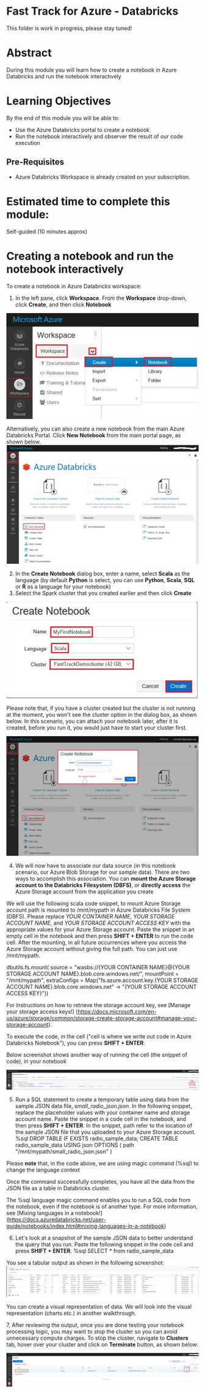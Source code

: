 # Fast Track for Azure - Databricks

This folder is work in progress, please stay tuned! 

# Abstract

During this module you will learn how to create a notebook in Azure Databricks and run the notebook interactively

# Learning Objectives

By the end of this module you will be able to:

* Use the Azure Databricks portal to create a notebook
* Run the notebook interactively and observer the result of our code execution

## Pre-Requisites

*  Azure Databricks Workspace is already created on your subscription.

# Estimated time to complete this module:
Self-guided (10 minutes approx)

# Creating a notebook and run the notebook interactively

To create a notebook in Azure Databricks workspace:

1. In the left pane, click **Workspace**. From the **Workspace** drop-down, click **Create**, and then click **Notebook**

![Screenshot](media\4-create-and-run-spark-sql-job-in-azure-databricks-cluster/create-and-run-spark-sql-job-in-azure-databricks-cluster-1.jpg)

Alternatively, you can also create a new notebook from the main Azure Databricks Portal. Click **New Notebook** from the main portal page, as shown below.
![Screenshot](media\4-create-and-run-spark-sql-job-in-azure-databricks-cluster/create-and-run-spark-sql-job-in-azure-databricks-cluster-11.jpg)

2. In the **Create Notebook** dialog box, enter a name, select **Scala** as the language (by default **Python** is select, you can use **Python**, **Scala**, **SQL** or **R** as a language for your notebook)
3. Select the Spark cluster that you created earlier and then click **Create**

![Screenshot](media\4-create-and-run-spark-sql-job-in-azure-databricks-cluster/create-and-run-spark-sql-job-in-azure-databricks-cluster-2.jpg)

Please note that, if you have a cluster created but the cluster is not running at the moment, you won't see the cluster option in the dialog box, as shown below. In this scenario, you can attach your notebook later, after it is created, before you run it, you would just have to start your cluster first.

![Screenshot](media\4-create-and-run-spark-sql-job-in-azure-databricks-cluster/create-and-run-spark-sql-job-in-azure-databricks-cluster-21.jpg)


4. We will now have to associate our data source (in this notebook scenario, our Azure Blob Storage for our sample data). There are two ways to accomplish this association. You can **mount the Azure Storage account to the Databricks Filesystem (DBFS)**, or **directly access** the Azure Storage account from the application you create

We will use the following scala code snippet, to mount Azure Storage account path is mounted to /mnt/mypath in Azure Databricks File System (DBFS). Please replace *YOUR CONTAINER NAME*, *YOUR STORAGE ACCOUNT NAME*, and *YOUR STORAGE ACCOUNT ACCESS KEY* with the appropriate values for your Azure Storage account. Paste the snippet in an empty cell in the notebook and then press **SHIFT + ENTER** to run the code cell. After the mounting, in all future occurrences where you access the Azure Storage account without giving the full path. You can just use /mnt/mypath.

dbutils.fs.mount(
source = "wasbs://{YOUR CONTAINER NAME}@{YOUR STORAGE ACCOUNT NAME}.blob.core.windows.net/",
mountPoint = "/mnt/mypath",
extraConfigs = Map("fs.azure.account.key.{YOUR STORAGE ACCOUNT NAME}.blob.core.windows.net" -> "{YOUR STORAGE ACCOUNT ACCESS KEY}"))

For instructions on how to retrieve the storage account key, see [Manage your storage access keys!] (https://docs.microsoft.com/en-us/azure/storage/common/storage-create-storage-account#manage-your-storage-account).

To execute the code, in the cell ("cell is where we write out code in Azure Databricks Notebook"), you can press **SHIFT + ENTER**.

Below screenshot shows another way of running the cell (the snippet of code), in your notebook

![Screenshot](media\4-create-and-run-spark-sql-job-in-azure-databricks-cluster/create-and-run-spark-sql-job-in-azure-databricks-cluster-3.jpg)

5. Run a SQL statement to create a temporary table using data from the sample JSON data file, *small_radio_json.json*. In the following snippet, replace the placeholder values with your container name and storage account name. Paste the snippet in a code cell in the notebook, and then press **SHIFT + ENTER**. In the snippet, path refer to the location of the sample JSON file that you uploaded to your Azure Storage account.
    %sql 
    DROP TABLE IF EXISTS radio_sample_data;
    CREATE TABLE radio_sample_data
    USING json
    OPTIONS (
    path "/mnt/mypath/small_radio_json.json"
    )

Please **note** that, in the code above, we are using magic command (%sql) to change the language context

Once the command successfully completes, you have all the data from the JSON file as a table in Databricks cluster.

The %sql language magic command enables you to run a SQL code from the notebook, even if the notebook is of another type. For more information, see [Mixing languages in a notebook!] (https://docs.azuredatabricks.net/user-guide/notebooks/index.html#mixing-languages-in-a-notebook)

6. Let's look at a snapshot of the sample JSON data to better understand the query that you run. Paste the following snippet in the code cell and press **SHIFT + ENTER**.
    %sql 
    SELECT * from radio_sample_data

You see a tabular output as shown in the following screenshot:
![Screenshot](media\4-create-and-run-spark-sql-job-in-azure-databricks-cluster/create-and-run-spark-sql-job-in-azure-databricks-cluster-4.jpg)

You can create a visual representation of data. We will look into the visual representation (charts etc.) in another walkthrough.

7, After reviewing the output, once you are done testing your notebook processing logic, you may want to stop the cluster so you can avoid unnecessary  compute charges.  To stop the cluster, navigate to **Clusters** tab, hover over your cluster and click on **Terminate** button, as shown below:  

![Screenshot](media\4-create-and-run-spark-sql-job-in-azure-databricks-cluster/create-and-run-spark-sql-job-in-azure-databricks-cluster-5.jpg)